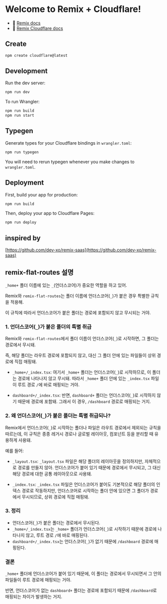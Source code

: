 # Welcome to Remix + Cloudflare!

- 📖 [Remix docs](https://remix.run/docs)
- 📖 [Remix Cloudflare docs](https://remix.run/guides/vite#cloudflare)

## Create

```sh
npm create cloudflare@latest
```


## Development

Run the dev server:

```sh
npm run dev
```

To run Wrangler:

```sh
npm run build
npm run start
```

## Typegen

Generate types for your Cloudflare bindings in `wrangler.toml`:

```sh
npm run typegen
```

You will need to rerun typegen whenever you make changes to `wrangler.toml`.

## Deployment

First, build your app for production:

```sh
npm run build
```

Then, deploy your app to Cloudflare Pages:

```sh
npm run deploy
```

## inspired by

[https://github.com/dev-xo/remix-saas](https://github.com/dev-xo/remix-saas)

## remix-flat-routes 설명

`_home+` 폴더 이름에 있는 `_`(언더스코어)가 중요한 역할을 하고 있어.

Remix와 `remix-flat-routes`는 폴더 이름에 언더스코어(`_`)가 붙은 경우 특별한 규칙을 적용해.

이 규칙에 따라서 언더스코어가 붙은 폴더는 경로에 포함되지 않고 무시되는 거야.

### 1. 언더스코어(`_`)가 붙은 폴더의 특별 취급

Remix와 `remix-flat-routes`에서 폴더 이름이 언더스코어(`_`)로 시작하면, 그 폴더는 경로에서 무시돼.

즉, 해당 폴더는 라우트 경로에 포함되지 않고, 대신 그 폴더 안에 있는 파일들이 상위 경로에 직접 매핑돼.

- `_home+/_index.tsx`: 여기서 `_home+` 폴더는 언더스코어(`_`)로 시작하므로, 이 폴더는 경로에 나타나지 않고 무시돼. 따라서 `_home+` 폴더 안에 있는 `_index.tsx` 파일이 루트 경로 `/`에 바로 매핑되는 거야.

- `dashboard+/_index.tsx`: 반면, `dashboard+` 폴더는 언더스코어(`_`)로 시작하지 않기 때문에 경로에 포함돼. 그래서 이 경우, `/dashboard` 경로로 매핑되는 거지.

### 2. 왜 언더스코어(`_`)가 붙은 폴더는 특별 취급되나?

Remix에서 언더스코어(`_`)로 시작하는 폴더나 파일은 라우트 경로에서 제외되는 규칙을 따르는데, 이 규칙은 종종 레거시 경로나 글로벌 레이아웃, 컴포넌트 등을 분리할 때 유용하게 사용돼.

예를 들어:

- `_layout.tsx`: `_layout.tsx` 파일은 해당 폴더의 레이아웃을 정의하지만, 자체적으로 경로를 만들지 않아. 언더스코어가 붙어 있기 때문에 경로에서 무시되고, 그 대신 해당 경로에 대한 공통 레이아웃으로 사용돼.

- `_index.tsx`: `_index.tsx` 파일은 언더스코어가 붙어도 기본적으로 해당 폴더의 인덱스 경로로 작동하지만, 언더스코어로 시작하는 폴더 안에 있으면 그 폴더가 경로에서 무시되므로, 상위 경로에 직접 매핑돼.

### 3. 정리

- 언더스코어(`_`)가 붙은 폴더는 경로에서 무시된다.
- `_home+/_index.tsx`는 `_home+` 폴더가 언더스코어(`_`)로 시작하기 때문에 경로에 나타나지 않고, 루트 경로 `/`에 바로 매핑된다.
- `dashboard+/_index.tsx`는 언더스코어(`_`)가 없기 때문에 `/dashboard` 경로에 매핑된다.

### 결론
`_home+` 폴더에 언더스코어가 붙어 있기 때문에, 이 폴더는 경로에서 무시되면서 그 안의 파일들이 루트 경로에 매핑되는 거야.

반면, 언더스코어가 없는 `dashboard+` 폴더는 경로에 포함되기 때문에 `/dashboard`로 매핑되는 차이가 발생하는 거지.






